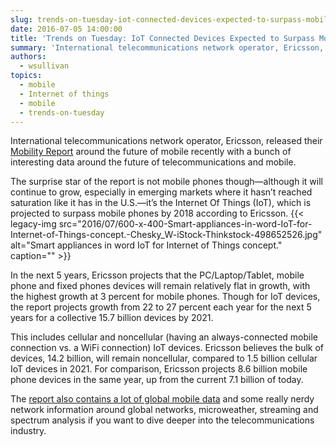 ```yaml
---
slug: trends-on-tuesday-iot-connected-devices-expected-to-surpass-mobile-phones-by-2018
date: 2016-07-05 14:00:00
title: 'Trends on Tuesday: IoT Connected Devices Expected to Surpass Mobile Phones by 2018'
summary: 'International telecommunications network operator, Ericsson, released their Mobility Report around the future of mobile recently with a bunch of interesting data around the future of telecommunications and mobile. The surprise star of the report is not mobile phones though&mdash;although it will continue to grow, especially in emerging markets where it hasn’t reached saturation like it'
authors:
  - wsullivan
topics:
  - mobile
  - Internet of things
  - mobile
  - trends-on-tuesday
---
```


International telecommunications network operator, Ericsson, released their [Mobility Report](https://www.ericsson.com/mobility-report) around the future of mobile recently with a bunch of interesting data around the future of telecommunications and mobile.

The surprise star of the report is not mobile phones though—although it will continue to grow, especially in emerging markets where it hasn’t reached saturation like it has in the U.S.—it’s the Internet Of Things (IoT), which is projected to surpass mobile phones by 2018 according to Ericsson. {{< legacy-img src="2016/07/600-x-400-Smart-appliances-in-word-IoT-for-Internet-of-Things-concept.-Chesky_W-iStock-Thinkstock-498652526.jpg" alt="Smart appliances in word IoT for Internet of Things concept." caption="" >}} 

In the next 5 years, Ericsson projects that the PC/Laptop/Tablet, mobile phone and fixed phones devices will remain relatively flat in growth, with the highest growth at 3 percent for mobile phones. Though for IoT devices, the report projects growth from 22 to 27 percent each year for the next 5 years for a collective 15.7 billion devices by 2021.

This includes cellular and noncellular (having an always-connected mobile connection vs. a WiFi connection) IoT devices. Ericsson believes the bulk of devices, 14.2 billion, will remain noncellular, compared to 1.5 billion cellular IoT devices in 2021. For comparison, Ericsson projects 8.6 billion mobile phone devices in the same year, up from the current 7.1 billion of today.

The [report also contains a lot of global mobile data](https://www.ericsson.com/res/docs/2016/ericsson-mobility-report-2016.pdf) and some really nerdy network information around global networks, microweather, streaming and spectrum analysis if you want to dive deeper into the telecommunications industry.